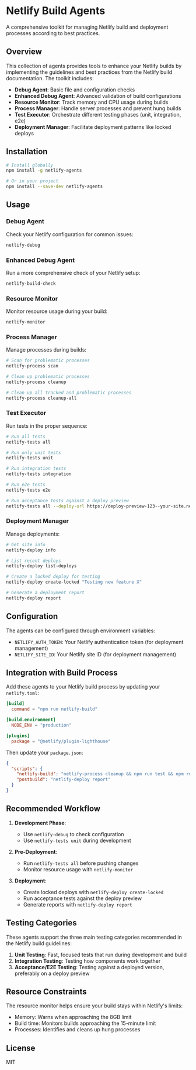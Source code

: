 # Netlify Build Agents

A comprehensive toolkit for managing Netlify build and deployment processes according to best practices.

## Overview

This collection of agents provides tools to enhance your Netlify builds by implementing the guidelines and best practices from the Netlify build documentation. The toolkit includes:

- **Debug Agent**: Basic file and configuration checks
- **Enhanced Debug Agent**: Advanced validation of build configurations
- **Resource Monitor**: Track memory and CPU usage during builds
- **Process Manager**: Handle server processes and prevent hung builds
- **Test Executor**: Orchestrate different testing phases (unit, integration, e2e)
- **Deployment Manager**: Facilitate deployment patterns like locked deploys

## Installation

```bash
# Install globally
npm install -g netlify-agents

# Or in your project
npm install --save-dev netlify-agents
```

## Usage

### Debug Agent

Check your Netlify configuration for common issues:

```bash
netlify-debug
```

### Enhanced Debug Agent

Run a more comprehensive check of your Netlify setup:

```bash
netlify-build-check
```

### Resource Monitor

Monitor resource usage during your build:

```bash
netlify-monitor
```

### Process Manager

Manage processes during builds:

```bash
# Scan for problematic processes
netlify-process scan

# Clean up problematic processes
netlify-process cleanup

# Clean up all tracked and problematic processes
netlify-process cleanup-all
```

### Test Executor

Run tests in the proper sequence:

```bash
# Run all tests
netlify-tests all

# Run only unit tests
netlify-tests unit

# Run integration tests
netlify-tests integration

# Run e2e tests
netlify-tests e2e

# Run acceptance tests against a deploy preview
netlify-tests all --deploy-url https://deploy-preview-123--your-site.netlify.app
```

### Deployment Manager

Manage deployments:

```bash
# Get site info
netlify-deploy info

# List recent deploys
netlify-deploy list-deploys

# Create a locked deploy for testing
netlify-deploy create-locked "Testing new feature X"

# Generate a deployment report
netlify-deploy report
```

## Configuration

The agents can be configured through environment variables:

- `NETLIFY_AUTH_TOKEN`: Your Netlify authentication token (for deployment management)
- `NETLIFY_SITE_ID`: Your Netlify site ID (for deployment management)

## Integration with Build Process

Add these agents to your Netlify build process by updating your `netlify.toml`:

```toml
[build]
  command = "npm run netlify-build"

[build.environment]
  NODE_ENV = "production"

[plugins]
  package = "@netlify/plugin-lighthouse"
```

Then update your `package.json`:

```json
{
  "scripts": {
    "netlify-build": "netlify-process cleanup && npm run test && npm run build && netlify-process cleanup-all",
    "postbuild": "netlify-deploy report"
  }
}
```

## Recommended Workflow

1. **Development Phase**:

   - Use `netlify-debug` to check configuration
   - Use `netlify-tests unit` during development

2. **Pre-Deployment**:

   - Run `netlify-tests all` before pushing changes
   - Monitor resource usage with `netlify-monitor`

3. **Deployment**:
   - Create locked deploys with `netlify-deploy create-locked`
   - Run acceptance tests against the deploy preview
   - Generate reports with `netlify-deploy report`

## Testing Categories

These agents support the three main testing categories recommended in the Netlify build guidelines:

1. **Unit Testing**: Fast, focused tests that run during development and build
2. **Integration Testing**: Testing how components work together
3. **Acceptance/E2E Testing**: Testing against a deployed version, preferably on a deploy preview

## Resource Constraints

The resource monitor helps ensure your build stays within Netlify's limits:

- Memory: Warns when approaching the 8GB limit
- Build time: Monitors builds approaching the 15-minute limit
- Processes: Identifies and cleans up hung processes

## License

MIT
